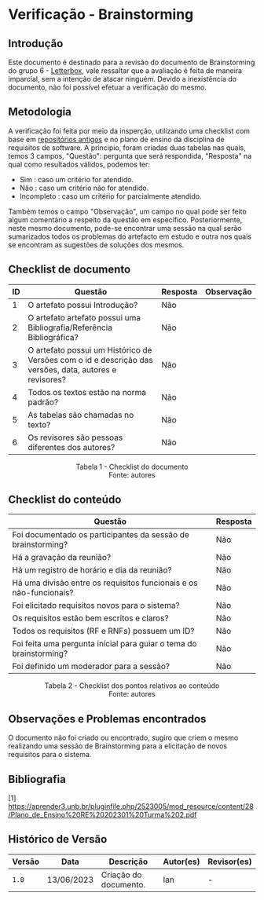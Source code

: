 # Verificação - Brainstorming
## Introdução
Este documento é destinado para a revisão do documento de Brainstorming do grupo 6 - [Letterbox](https://github.com/Requisitos-de-Software/2023.1-Letterboxd), vale ressaltar que a avaliação é feita de maneira imparcial, sem a intenção de atacar ninguém. Devido a inexistência do documento, não foi possível efetuar a verificação do mesmo.

## Metodologia

A verificação foi feita por meio da insperção, utilizando uma checklist com base em [repositórios antigos](https://github.com/Requisitos-de-Software) e no plano de ensino da disciplina de requisitos de software. A principio, foram criadas duas tabelas nas quais, temos 3 campos, "Questão": pergunta que será respondida, "Resposta" na qual como resultados válidos, podemos ter: 

- Sim : caso um critério for atendido.
- Não : caso um critério não for atendido.
- Incompleto : caso um critério for parcialmente atendido.

Também temos o campo "Observação", um campo no qual pode ser feito algum comentário a respeito da questão em específico. Posteriormente, neste mesmo documento, pode-se encontrar uma sessão na qual serão sumarizados todos os problemas do artefacto em estudo e outra nos quais se encontram as sugestões de soluções dos mesmos.

## Checklist de documento
|ID|Questão|Resposta|Observação|
|--|-------|--------|----------|
|1|O artefato possui Introdução?                                                                                |    Não  |          |
|2|O artefato artefato possui uma Bibliografia/Referência Bibliográfica?                                        |    Não  |          |
|3|O artefato possui um Histórico de Versões com o id e descrição das versões, data, autores e revisores?       |    Não  |          |
|4|Todos os textos estão na norma padrão?                                                                       |    Não  |          |
|5|As tabelas são chamadas no texto?                                                                            |    Não  |          |
|6|Os revisores são pessoas diferentes dos autores?                                                             |    Não  |          |

<p align="center"> Tabela 1 - Checklist do documento <br> Fonte: autores </p>

## Checklist do conteúdo
|Questão|Resposta|
|-------|--------|
|Foi documentado os participantes da sessão de brainstorming?|Não|
|Há a gravação da reunião?|Não|
|Há um registro de horário e dia da reunião?|Não|
|Há uma divisão entre os requisitos funcionais e os não-funcionais?|Não|
|Foi elicitado requisitos novos para o sistema?|Não|
|Os requisitos estão bem escritos e claros?|Não|
|Todos os requisitos (RF e RNFs) possuem um ID?|Não|
|Foi feita uma pergunta inícial para guiar o tema do brainstorming?|Não|
|Foi definido um moderador para a sessão?|Não|


<p align="center"> Tabela 2 - Checklist dos pontos relativos ao conteúdo <br> Fonte: autores </p>


## Observações e Problemas encontrados
O documento não foi criado ou encontrado, sugiro que criem o mesmo realizando uma sessão de Brainstorming para a elicitação de novos requisitos para o sistema.

## Bibliografia
[1] https://aprender3.unb.br/pluginfile.php/2523005/mod_resource/content/28/Plano_de_Ensino%20RE%20202301%20Turma%202.pdf 

## Histórico de Versão

| Versão | Data          | Descrição                          | Autor(es)     |  Revisor(es)  |
| ------ | ------------- | ---------------------------------- | ------------- | ------------- |
| `1.0`  | 13/06/2023    | Criação do documento.              | Ian          | - |
